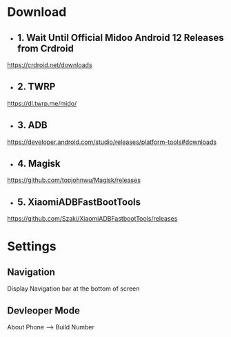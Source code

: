 # Download

- ## 1. Wait Until Official Midoo Android 12 Releases from Crdroid

https://crdroid.net/downloads

- ## 2. TWRP

https://dl.twrp.me/mido/

- ## 3. ADB

https://developer.android.com/studio/releases/platform-tools#downloads

- ## 4. Magisk

https://github.com/topjohnwu/Magisk/releases

- ## 5. XiaomiADBFastBootTools

https://github.com/Szaki/XiaomiADBFastbootTools/releases

# Settings

## Navigation

Display Navigation bar at the bottom of screen

## Devleoper Mode

About Phone --> Build Number


